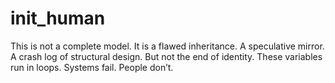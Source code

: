 # init_human
 This is not a complete model. It is a flawed inheritance. A speculative mirror. A crash log of structural design.  But not the end of identity. These variables run in loops.  Systems fail. People don’t.
